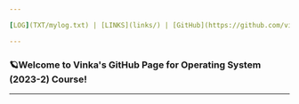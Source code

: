 ```yaml
---

[LOG](TXT/mylog.txt) | [LINKS](links/) | [GitHub](https://github.com/vinkakniv/os232.git) 💻

---
```

### 🪐Welcome to Vinka's GitHub Page for Operating System (2023-2) Course!
---
